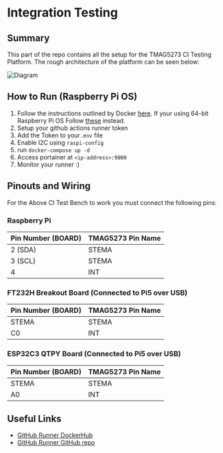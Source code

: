 # Integration Testing

## Summary

This part of the repo contains all the setup for the TMAG5273 CI Testing Platform. The rough architecture of the platform can be seen below:

![Diagram](../../docs/ci%20pipeline%20diagram.drawio.svg)

## How to Run (Raspberry Pi OS)

1. Follow the instructions outlined by Docker [here](https://docs.docker.com/engine/install/raspberry-pi-os/). If your using 64-bit Raspberry Pi OS Follow [these](https://docs.docker.com/engine/install/debian/) instead.
2. Setup your github actions runner token
3. Add the Token to your`.env` file
4. Enable I2C using `raspi-config`
5. run `docker-compose up -d`
6. Access portainer at `<ip-address>:9000`
7. Monitor your runner :)

## Pinouts and Wiring

For the Above CI Test Bench to work you must connect the following pins:

### Raspberry Pi

| Pin Number (BOARD) | TMAG5273 Pin Name |
|--------------------|-------------------|
| 2   (SDA)          |      STEMA        |
| 3   (SCL)          |      STEMA        |
| 4                  | INT               |

### FT232H Breakout Board (Connected to Pi5 over USB)

| Pin Number (BOARD) | TMAG5273 Pin Name |
|--------------------|-------------------|
| STEMA              |  STEMA            |
| C0                 | INT               |

### ESP32C3 QTPY Board (Connected to Pi5 over USB)

| Pin Number (BOARD) | TMAG5273 Pin Name |
|--------------------|-------------------|
| STEMA              |  STEMA            |
| A0                 | INT               |

## Useful Links

- [GitHub Runner DockerHub](https://hub.docker.com/r/myoung34/github-runner)
- [GitHub Runner GitHub repo](https://github.com/myoung34/docker-github-actions-runner)
